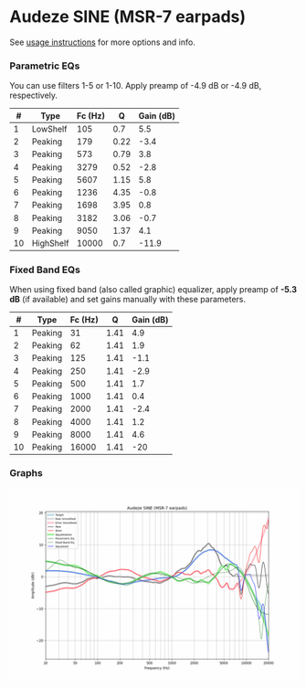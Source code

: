 # Audeze SINE (MSR-7 earpads)
See [usage instructions](https://github.com/jaakkopasanen/AutoEq#usage) for more options and info.

### Parametric EQs
You can use filters 1-5 or 1-10. Apply preamp of -4.9 dB or -4.9 dB, respectively.

|   # | Type      |   Fc (Hz) |    Q |   Gain (dB) |
|-----|-----------|-----------|------|-------------|
|   1 | LowShelf  |       105 | 0.7  |         5.5 |
|   2 | Peaking   |       179 | 0.22 |        -3.4 |
|   3 | Peaking   |       573 | 0.79 |         3.8 |
|   4 | Peaking   |      3279 | 0.52 |        -2.8 |
|   5 | Peaking   |      5607 | 1.15 |         5.8 |
|   6 | Peaking   |      1236 | 4.35 |        -0.8 |
|   7 | Peaking   |      1698 | 3.95 |         0.8 |
|   8 | Peaking   |      3182 | 3.06 |        -0.7 |
|   9 | Peaking   |      9050 | 1.37 |         4.1 |
|  10 | HighShelf |     10000 | 0.7  |       -11.9 |

### Fixed Band EQs
When using fixed band (also called graphic) equalizer, apply preamp of **-5.3 dB** (if available) and set gains manually with these parameters.

|   # | Type    |   Fc (Hz) |    Q |   Gain (dB) |
|-----|---------|-----------|------|-------------|
|   1 | Peaking |        31 | 1.41 |         4.9 |
|   2 | Peaking |        62 | 1.41 |         1.9 |
|   3 | Peaking |       125 | 1.41 |        -1.1 |
|   4 | Peaking |       250 | 1.41 |        -2.9 |
|   5 | Peaking |       500 | 1.41 |         1.7 |
|   6 | Peaking |      1000 | 1.41 |         0.4 |
|   7 | Peaking |      2000 | 1.41 |        -2.4 |
|   8 | Peaking |      4000 | 1.41 |         1.2 |
|   9 | Peaking |      8000 | 1.41 |         4.6 |
|  10 | Peaking |     16000 | 1.41 |       -20   |

### Graphs
![](./Audeze%20SINE%20(MSR-7%20earpads).png)
